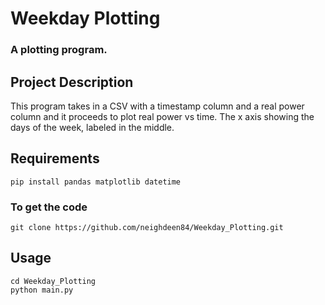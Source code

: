 # Weekday Plotting
### A plotting program.


## Project Description
This program takes in a CSV with a timestamp column and a real power column and it proceeds to plot real power vs time. The x axis showing the days of the week, labeled in the middle.

## Requirements
```
pip install pandas matplotlib datetime
```

### To get the code
```
git clone https://github.com/neighdeen84/Weekday_Plotting.git
```


## Usage
```
cd Weekday_Plotting
python main.py
```
